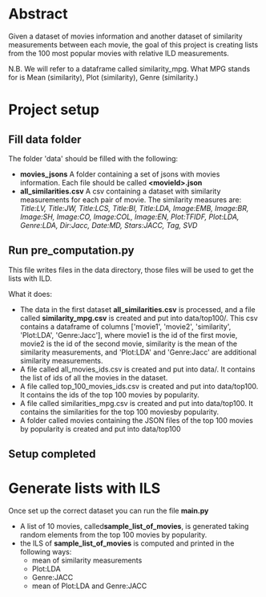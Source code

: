 Abstract
=======
Given a dataset of movies information and another dataset of similarity measurements between each movie, the goal of this project is creating lists from the 100 most popular  movies with relative ILD measurements.

N.B.
We will refer to a dataframe called similarity_mpg.
What MPG stands for is Mean (similarity), Plot (similarity), Genre (similarity.) 

Project setup
=======
Fill data folder
------
The folder 'data' should be filled with the following:
- **movies_jsons** A folder containing a set of jsons with movies information. Each file should be called **\<movieId\>.json**
- **all_similarities.csv** A csv containing a dataset with similarity measurements for each pair of movie.
    The similarity measures are: *Title:LV, Title:JW, Title:LCS, Title:BI, Title:LDA, Image:EMB, Image:BR, Image:SH, Image:CO, Image:COL, Image:EN, Plot:TFIDF, Plot:LDA, Genre:LDA, Dir:Jacc, Date:MD, Stars:JACC, Tag, SVD*

Run pre_computation.py
------
This file writes files in the data directory, those files will be used to get the lists with ILD.

What it does:
- The data in the first dataset **all_similarities.csv** is processed, and a file called **similarity_mpg.csv** is created and put into data/top100/. This csv contains a dataframe of columns ['movie1', 'movie2', 'similarity', 'Plot:LDA', 'Genre:Jacc'], where movie1 is the id of the first movie, movie2 is the id of the second movie, similarity is the mean of the similarity measurements, and 'Plot:LDA' and 'Genre:Jacc' are additional similarity measurements. 
- A file called all_movies_ids.csv is created and put into data/. It contains the list of ids of all the movies in the dataset.
- A file called top_100_movies_ids.csv is created and put into data/top100. It contains the ids of the top 100 movies by popularity.
- A file called similarities_mpg.csv is created and put into data/top100. It contains the similarities for the top 100 moviesby popularity.
- A folder called movies containing the JSON files of the top 100 movies by popularity is created and put into data/top100

Setup completed
------

Generate lists with ILS
======
Once set up the correct dataset you can run the file **main.py**

- A list of 10 movies, called**sample_list_of_movies**, is generated taking random elements from the top 100 movies by popularity.
- the ILS of **sample_list_of_movies** is computed and printed in the following ways:
    - mean of similarity measurements
    - Plot:LDA
    - Genre:JACC
    - mean of Plot:LDA and Genre:JACC
